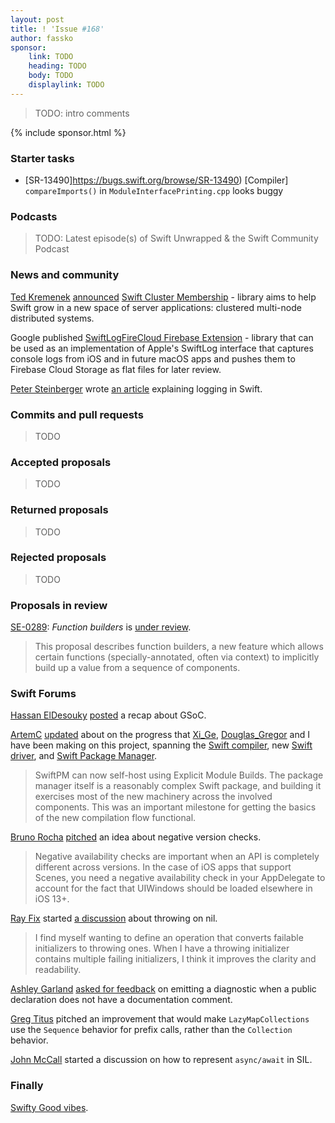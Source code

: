 ```yaml
---
layout: post
title: ! 'Issue #168'
author: fassko
sponsor:
    link: TODO
    heading: TODO
    body: TODO
    displaylink: TODO
---
```


> TODO: intro comments

<!--excerpt-->

{% include sponsor.html %}

### Starter tasks

- [SR-13490]https://bugs.swift.org/browse/SR-13490) [Compiler] `compareImports()` in `ModuleInterfacePrinting.cpp` looks buggy

### Podcasts

> TODO: Latest episode(s) of Swift Unwrapped & the Swift Community Podcast

### News and community

[Ted Kremenek](https://twitter.com/tkremenek) [announced](https://www.github.com/apple/swift-cluster-membership) [Swift Cluster Membership](https://swift.org/blog/swift-cluster-membership/) - library aims to help Swift grow in a new space of server applications: clustered multi-node distributed systems.

Google published [SwiftLogFireCloud Firebase Extension](https://github.com/google/swiftlogfirecloud) - library that can be used as an implementation of Apple's SwiftLog interface that captures console logs from iOS and in future macOS apps and pushes them to Firebase Cloud Storage as flat files for later review.

[Peter Steinberger](https://twitter.com/steipete) wrote [an article](https://steipete.com/posts/logging-in-swift/) explaining logging in Swift.


### Commits and pull requests

> TODO

### Accepted proposals

> TODO

### Returned proposals

> TODO

### Rejected proposals

> TODO

### Proposals in review

[SE-0289](https://github.com/apple/swift-evolution/blob/master/proposals/0289-function-builders.md): *Function builders* is [under review](https://forums.swift.org/t/se-0289-function-builders/39889).

> This proposal describes function builders, a new feature which allows certain functions (specially-annotated, often via context) to implicitly build up a value from a sequence of components.



### Swift Forums

[Hassan ElDesouky](https://twitter.com/hassanedesouky) [posted](https://forums.swift.org/t/localization-of-compiler-diagnostic-messages/36412/41) a recap about GSoC.

[ArtemC](https://forums.swift.org/u/artemc) [updated](https://forums.swift.org/t/explicit-module-builds-the-new-swift-driver-and-swiftpm/36990/17) about on the progress that [Xi_Ge](https://forums.swift.org/u/xi_ge), [Douglas_Gregor](https://twitter.com/dgregor79) and I have been making on this project, spanning the [Swift compiler](https://github.com/apple/swift), new [Swift driver](https://github.com/apple/swift-driver), and [Swift Package Manager](https://github.com/apple/swift-package-manager).

> SwiftPM can now self-host using Explicit Module Builds. The package manager itself is a reasonably complex Swift package, and building it exercises most of the new machinery across the involved components. This was an important milestone for getting the basics of the new compilation flow functional.

[Bruno Rocha](https://twitter.com/rockbruno_) [pitched](https://forums.swift.org/t/support-negative-availability-literals/39946) an idea about negative version checks.

> Negative availability checks are important when an API is completely different across versions. In the case of iOS apps that support Scenes, you need a negative availability check in your AppDelegate to account for the fact that UIWindows should be loaded elsewhere in iOS 13+.

[Ray Fix](https://forums.swift.org/u/ray_fix) started [a discussion](https://forums.swift.org/t/throw-on-nil/39970) about throwing on nil.

> I find myself wanting to define an operation that converts failable initializers to throwing ones. When I have a throwing initializer contains multiple failing initializers, I think it improves the clarity and readability.

[Ashley Garland](https://forums.swift.org/u/bitjammer) [asked for feedback](https://forums.swift.org/t/diagnostic-for-undocumented-public-declarations/39980) on emitting a diagnostic when a public declaration does not have a documentation comment.

[Greg Titus](https://forums.swift.org/u/gregtitus) pitched an improvement that would make `LazyMapCollections` use the `Sequence` behavior for prefix calls, rather than the `Collection` behavior.

[John McCall](https://forums.swift.org/u/john_mccall) started a discussion on how to represent `async/await` in SIL.


### Finally

[Swifty Good vibes](https://twitter.com/AirspeedSwift/status/1302296452798885888).
